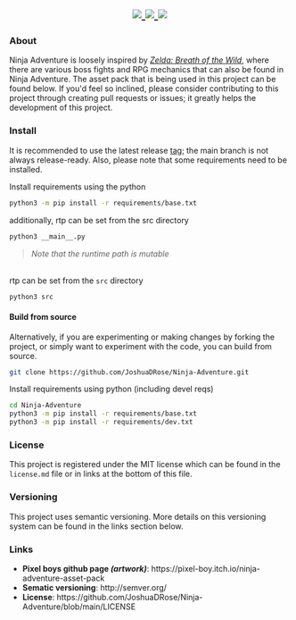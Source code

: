 <div align="center">
    <h1>
    <a href="https://joshuadrose.github.io/Ninja-Adventure/">
        <img src="https://img.shields.io/website?down_color=lightgrey&down_message=offline&style=for-the-badge&up_color=yellow&up_message=online&url=https%3A%2F%2Fjoshuadrose.github.io%2FNinja-Adventure%2F">
    </a>
    <a href="https://github.com/JoshuaDRose/Ninja-Adventure/blob/main/LICENSE">
        <img src="https://img.shields.io/github/license/JoshuaDRose/Ninja-Adventure?color=9cf&style=for-the-badge">
    </a>
    <a href="https://github.com/JoshuaDRose/Ninja-Adventure/releases">
        <img src='https://img.shields.io/github/v/release/JoshuaDRose/ninja-adventure?include_prereleases&sort=semver&style=for-the-badge'>
    </a>
    </h1>
</div>


<h3>About</h3>
<p align="left">
Ninja Adventure is loosely inspired by <a href="https://www.zelda.com/breath-of-the-wild/"><i>Zelda: Breath of the Wild</i></a>, where there are various boss fights and
RPG mechanics that can also be found in Ninja Adventure. The asset pack that is being used
in this project can be found below. If you'd feel so inclined, please consider contributing to 
this project through creating pull requests or issues; it greatly helps the development of this project.
</p>

<h3>Install</h3>
It is recommended to use the latest release <a href=https://github.com/JoshuaDRose/Ninja-Adventure/tags>tag</a>;
 the main branch is not always release-ready.
Also, please note that some requirements need to be installed.<br>

Install requirements using the python
```sh
python3 -m pip install -r requirements/base.txt
```

additionally, rtp can be set from the src directory
```sh
python3 __main__.py
```

<blockquote><i>Note that the runtime path is mutable</i></blockquote><br>
rtp can be set from the <code>src</code> directory<br>

```sh
python3 src
```

<h4>Build from source</h4>
Alternatively, if you are experimenting or making changes by forking the project, or simply want 
to experiment with the code, you can build from source.<br>

```sh
git clone https://github.com/JoshuaDRose/Ninja-Adventure.git
```

Install requirements using python (including devel reqs)
```sh
cd Ninja-Adventure
python3 -m pip install -r requirements/base.txt
python3 -m pip install -r requirements/dev.txt
```


<h3>License</h3>
<p align="left">
This project is registered under the MIT license which can be found in the <code>license.md</code> file or in links at the bottom of this file.
</p>

<p align="left">
<h3>Versioning</h3>
This project uses semantic versioning. More details on this versioning system can be found in the links section below.
</p>

<p align="left">
<h3>Links</h3>
<ul>
<li><b>Pixel boys github page <i>(artwork)</i></b>: https://pixel-boy.itch.io/ninja-adventure-asset-pack </li>
<li><b>Sematic versioning</b>: http://semver.org/</li>
<li><b>License</b>: https://github.com/JoshuaDRose/Ninja-Adventure/blob/main/LICENSE</li>
